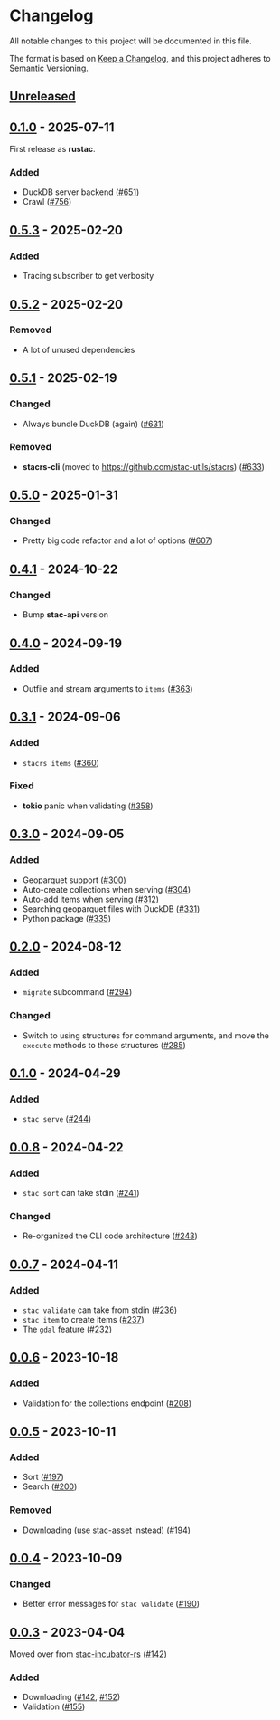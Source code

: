 # Changelog

All notable changes to this project will be documented in this file.

The format is based on [Keep a Changelog](https://keepachangelog.com/en/1.0.0/), and this project adheres to [Semantic Versioning](https://semver.org/spec/v2.0.0.html).

## [Unreleased]

## [0.1.0] - 2025-07-11

First release as **rustac**.

### Added

- DuckDB server backend ([#651](https://github.com/stac-utils/rustac/pull/651))
- Crawl ([#756](https://github.com/stac-utils/rustac/pull/756))

## [0.5.3] - 2025-02-20

### Added

- Tracing subscriber to get verbosity

## [0.5.2] - 2025-02-20

### Removed

- A lot of unused dependencies

## [0.5.1] - 2025-02-19

### Changed

- Always bundle DuckDB (again) ([#631](https://github.com/stac-utils/rustac/pull/631))

### Removed

- **stacrs-cli** (moved to <https://github.com/stac-utils/stacrs>) ([#633](https://github.com/stac-utils/rustac/pull/633))

## [0.5.0] - 2025-01-31

### Changed

- Pretty big code refactor and a lot of options ([#607](https://github.com/stac-utils/rustac/pull/607))

## [0.4.1] - 2024-10-22

### Changed

- Bump **stac-api** version

## [0.4.0] - 2024-09-19

### Added

- Outfile and stream arguments to `items` ([#363](https://github.com/stac-utils/rustac/pull/363))

## [0.3.1] - 2024-09-06

### Added

- `stacrs items` ([#360](https://github.com/stac-utils/rustac/pull/360))

### Fixed

- **tokio** panic when validating ([#358](https://github.com/stac-utils/rustac/pull/358))

## [0.3.0] - 2024-09-05

### Added

- Geoparquet support ([#300](https://github.com/stac-utils/rustac/pull/300))
- Auto-create collections when serving ([#304](https://github.com/stac-utils/rustac/pull/304))
- Auto-add items when serving ([#312](https://github.com/stac-utils/rustac/pull/312))
- Searching geoparquet files with DuckDB ([#331](https://github.com/stac-utils/rustac/pull/331))
- Python package ([#335](https://github.com/stac-utils/rustac/pull/335))

## [0.2.0] - 2024-08-12

### Added

- `migrate` subcommand ([#294](https://github.com/stac-utils/rustac/pull/294))

### Changed

- Switch to using structures for command arguments, and move the `execute` methods to those structures ([#285](https://github.com/stac-utils/rustac/pull/285))

## [0.1.0] - 2024-04-29

### Added

- `stac serve` ([#244](https://github.com/stac-utils/rustac/pull/244))

## [0.0.8] - 2024-04-22

### Added

- `stac sort` can take stdin ([#241](https://github.com/stac-utils/rustac/pull/241))

### Changed

- Re-organized the CLI code architecture ([#243](https://github.com/stac-utils/rustac/pull/243))

## [0.0.7] - 2024-04-11

### Added

- `stac validate` can take from stdin ([#236](https://github.com/stac-utils/rustac/pull/236))
- `stac item` to create items ([#237](https://github.com/stac-utils/rustac/pull/237))
- The `gdal` feature ([#232](https://github.com/stac-utils/rustac/pull/232))

## [0.0.6] - 2023-10-18

### Added

- Validation for the collections endpoint ([#208](https://github.com/stac-utils/rustac/pull/208))

## [0.0.5] - 2023-10-11

### Added

- Sort ([#197](https://github.com/stac-utils/rustac/pull/197))
- Search ([#200](https://github.com/stac-utils/rustac/pull/200))

### Removed

- Downloading (use [stac-asset](https://github.com/stac-utils/stac-asset) instead) ([#194](https://github.com/stac-utils/rustac/pull/194))

## [0.0.4] - 2023-10-09

### Changed

- Better error messages for `stac validate` ([#190](https://github.com/stac-utils/rustac/pull/190))

## [0.0.3] - 2023-04-04

Moved over from [stac-incubator-rs](https://github.com/gadomski/stac-incubator-rs) ([#142](https://github.com/stac-utils/rustac/pull/142))

### Added

- Downloading ([#142](https://github.com/stac-utils/rustac/pull/142), [#152](https://github.com/stac-utils/rustac/pull/152))
- Validation ([#155](https://github.com/stac-utils/rustac/pull/155))

[Unreleased]: https://github.com/stac-utils/rustac/compare/stac-cli-v0.5.3..main
[0.5.3]: https://github.com/stac-utils/rustac/compare/stac-cli-v0.5.2..stac-cli-v0.5.3
[0.5.2]: https://github.com/stac-utils/rustac/compare/stac-cli-v0.5.1..stac-cli-v0.5.2
[0.5.1]: https://github.com/stac-utils/rustac/compare/stac-cli-v0.5.0..stac-cli-v0.5.1
[0.5.0]: https://github.com/stac-utils/rustac/compare/stac-cli-v0.4.1..stac-cli-v0.5.0
[0.4.1]: https://github.com/stac-utils/rustac/compare/stac-cli-v0.4.0..stac-cli-v0.4.1
[0.4.0]: https://github.com/stac-utils/rustac/compare/stac-cli-v0.3.1..stac-cli-v0.4.0
[0.3.1]: https://github.com/stac-utils/rustac/compare/stac-cli-v0.3.0..stac-cli-v0.3.1
[0.3.0]: https://github.com/stac-utils/rustac/compare/stac-cli-v0.2.0..stac-cli-v0.3.0
[0.2.0]: https://github.com/stac-utils/rustac/compare/stac-cli-v0.1.0..stac-cli-v0.2.0
[0.1.0]: https://github.com/stac-utils/rustac/compare/stac-cli-v0.0.8..stac-cli-v0.1.0
[0.0.8]: https://github.com/stac-utils/rustac/compare/stac-cli-v0.0.7..stac-cli-v0.0.8
[0.0.7]: https://github.com/stac-utils/rustac/compare/stac-cli-v0.0.6..stac-cli-v0.0.7
[0.0.6]: https://github.com/stac-utils/rustac/compare/stac-cli-v0.0.5..stac-cli-v0.0.6
[0.0.5]: https://github.com/stac-utils/rustac/compare/stac-cli-v0.0.4..stac-cli-v0.0.5
[0.0.4]: https://github.com/stac-utils/rustac/compare/stac-cli-v0.0.3..stac-cli-v0.0.4
[0.0.3]: https://github.com/stac-utils/rustac/tree/stac-cli-v0.0.3

<!-- markdownlint-disable-file MD024 -->
